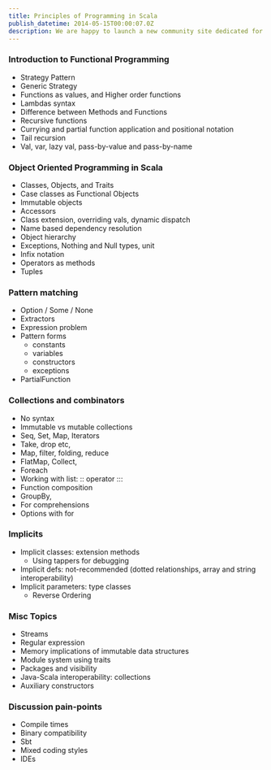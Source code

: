 ```yaml
---
title: Principles of Programming in Scala
publish_datetime: 2014-05-15T00:00:07.0Z
description: We are happy to launch a new community site dedicated for Scala events in Pune. If you would like to contribute by hosting a community event, blog post etc., let us know.
---
```


### **Introduction to Functional Programming**

* Strategy Pattern
* Generic Strategy
* Functions as values, and Higher order functions
* Lambdas syntax
* Difference between Methods and Functions
* Recursive functions
* Currying and partial function application and positional notation
* Tail recursion
* Val, var, lazy val, pass-by-value and pass-by-name

### **Object Oriented Programming in Scala**

* Classes, Objects, and Traits
* Case classes as Functional Objects
* Immutable objects
* Accessors
* Class extension, overriding vals, dynamic dispatch
* Name based dependency resolution
* Object hierarchy
* Exceptions, Nothing and Null types, unit
* Infix notation
* Operators as methods
* Tuples

### **Pattern matching**

* Option / Some / None
* Extractors
* Expression problem
* Pattern forms
  * constants
  * variables
  * constructors
  * exceptions
* PartialFunction


### **Collections and combinators**

* No syntax
* Immutable vs mutable collections
* Seq, Set, Map, Iterators
* Take, drop etc,
* Map, filter, folding, reduce
* FlatMap, Collect,
* Foreach
* Working with list: :: operator :::
* Function composition
* GroupBy,
* For comprehensions
* Options with for

### **Implicits**

* Implicit classes: extension methods
  * Using tappers for debugging
* Implicit defs: not-recommended (dotted relationships, array and string interoperability)
* Implicit parameters: type classes
  * Reverse Ordering

### **Misc Topics**

* Streams
* Regular expression
* Memory implications of immutable data structures
* Module system using traits
* Packages and visibility
* Java-Scala interoperability: collections
* Auxiliary constructors

### **Discussion pain-points**

* Compile times
* Binary compatibility
* Sbt
* Mixed coding styles
* IDEs